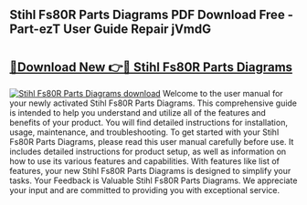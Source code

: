 ## Stihl Fs80R Parts Diagrams PDF Download Free - Part-ezT User Guide Repair jVmdG

# <h2><a href="http://dfo9c3.blite.top/?on=Stihl+Fs80R+Parts+Diagrams">🔗Download New 👉🔴 Stihl Fs80R Parts Diagrams</a></h2>

[![Stihl Fs80R Parts Diagrams download](https://i.imgur.com/lujVjoI.png)](http://dfo9c3.blite.top/?on=Stihl+Fs80R+Parts+Diagrams)
Welcome to the user manual for your newly activated Stihl Fs80R Parts Diagrams. This comprehensive guide is intended to help you understand and utilize all of the features and benefits of your product. You will find detailed instructions for installation, usage, maintenance, and troubleshooting. To get started with your Stihl Fs80R Parts Diagrams, please read this user manual carefully before use. It includes detailed instructions for product setup, as well as information on how to use its various features and capabilities. With features like list of features, your new Stihl Fs80R Parts Diagrams is designed to simplify your tasks. Your Feedback is Valuable Stihl Fs80R Parts Diagrams. We appreciate your input and are committed to providing you with exceptional service.
